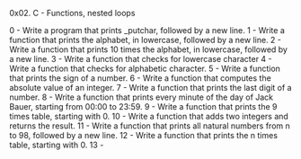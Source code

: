 0x02. C - Functions, nested loops

0 - Write a program that prints _putchar, followed by a new line.
1  - Write a function that prints the alphabet, in lowercase, followed by a new line.
2 - Write a function that prints 10 times the alphabet, in lowercase, followed by a new line.
3 - Write a function that checks for lowercase character
4 - Write a function that checks for alphabetic character.
5 - Write a function that prints the sign of a number.
6 - Write a function that computes the absolute value of an integer.
7 - Write a function that prints the last digit of a number.
8 - Write a function that prints every minute of the day of Jack Bauer, starting from 00:00 to 23:59.
9 - Write a function that prints the 9 times table, starting with 0.
10 - Write a function that adds two integers and returns the result.
11  - Write a function that prints all natural numbers from n to 98, followed by a new line.
12  - Write a function that prints the n times table, starting with 0.
13  - 
